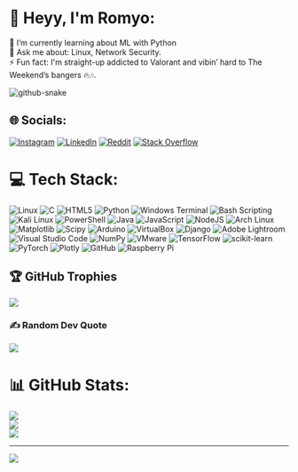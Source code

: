 # 👋 Heyy, I'm Romyo:
🌱 I’m currently learning about ML with Python<br>💬 Ask me about: Linux, Network Security.<br>⚡ Fun fact: I'm straight-up addicted to Valorant and vibin’ hard to The Weekend’s bangers 🔥🎶.

<picture>
  <source media="(prefers-color-scheme: dark)" srcset="https://raw.githubusercontent.com/tobiasmeyhoefer/tobiasmeyhoefer/output/github-snake-dark.svg" />
  <source media="(prefers-color-scheme: light)" srcset="https://raw.githubusercontent.com/tobiasmeyhoefer/tobiasmeyhoefer/output/github-snake.svg" />
  <img alt="github-snake" src="https://raw.githubusercontent.com/tobiasmeyhoefer/tobiasmeyhoefer/output/github-snake.svg" />
</picture>

## 🌐 Socials:
[![Instagram](https://img.shields.io/badge/Instagram-%23E4405F.svg?logo=Instagram&logoColor=white)](https://instagram.com/romyo_not_found_) [![LinkedIn](https://img.shields.io/badge/LinkedIn-%230077B5.svg?logo=linkedin&logoColor=white)](https://linkedin.com/in/romyojit-paul-857013308) [![Reddit](https://img.shields.io/badge/Reddit-%23FF4500.svg?logo=Reddit&logoColor=white)](https://reddit.com/user/Same_Bug7507) [![Stack Overflow](https://img.shields.io/badge/-Stackoverflow-FE7A16?logo=stack-overflow&logoColor=white)](https://stackoverflow.com/users/23276608) 

# 💻 Tech Stack:
![Linux](https://img.shields.io/badge/-Linux-FCC624?logo=Linux&logoColor=white&style=for-the-badge)
![C](https://img.shields.io/badge/c-%2300599C.svg?style=flat&logo=c&logoColor=white) 
![HTML5](https://img.shields.io/badge/html5-%23E34F26.svg?style=flat&logo=html5&logoColor=white)
![Python](https://img.shields.io/badge/-Python-3776AB?logo=Python&logoColor=white&style=for-the-badge)
![Windows Terminal](https://img.shields.io/badge/Windows%20Terminal-%234D4D4D.svg?style=flat&logo=windows-terminal&logoColor=white) 
![Bash Scripting](https://img.shields.io/badge/bash_script-%23121011.svg?style=flat&logo=gnu-bash&logoColor=white) 
![Kali Linux](https://img.shields.io/badge/-Kali%20Linux-557C94?logo=Kali%20Linux&logoColor=white&style=for-the-badge)
![PowerShell](https://img.shields.io/badge/PowerShell-%235391FE.svg?style=flat&logo=powershell&logoColor=white) 
![Java](https://img.shields.io/badge/java-%23ED8B00.svg?style=flat&logo=openjdk&logoColor=white) 
![JavaScript](https://img.shields.io/badge/javascript-%23323330.svg?style=flat&logo=javascript&logoColor=%23F7DF1E) 
![NodeJS](https://img.shields.io/badge/node.js-6DA55F?style=flat&logo=node.js&logoColor=white) 
![Arch Linux](https://img.shields.io/badge/-Arch%20Linux-1793D1?logo=Arch%20Linux&logoColor=white&style=for-the-badge)
![Matplotlib](https://img.shields.io/badge/Matplotlib-%23ffffff.svg?style=flat&logo=Matplotlib&logoColor=black) 
![Scipy](https://img.shields.io/badge/SciPy-%230C55A5.svg?style=flat&logo=scipy&logoColor=%white) 
![Arduino](https://img.shields.io/badge/-Arduino-00979D?style=flat&logo=Arduino&logoColor=white) 
![VirtualBox](https://img.shields.io/badge/-VirtualBox-183A61?logo=VirtualBox&logoColor=white&style=for-the-badge)
![Django](https://img.shields.io/badge/django-%23092E20.svg?style=flat&logo=django&logoColor=white) 
![Adobe Lightroom](https://img.shields.io/badge/Adobe%20Lightroom-31A8FF.svg?style=flat&logo=Adobe%20Lightroom&logoColor=white) 
![Visual Studio Code](https://img.shields.io/badge/-Visual%20Studio%20Code-007ACC?logo=Visual%20Studio%20Code&logoColor=white&style=for-the-badge)
![NumPy](https://img.shields.io/badge/numpy-%23013243.svg?style=flat&logo=numpy&logoColor=white) 
![VMware](https://img.shields.io/badge/-VMware-607078?logo=VMware&logoColor=white&style=for-the-badge)
![TensorFlow](https://img.shields.io/badge/TensorFlow-%23FF6F00.svg?style=flat&logo=TensorFlow&logoColor=white) 
![scikit-learn](https://img.shields.io/badge/scikit--learn-%23F7931E.svg?style=flat&logo=scikit-learn&logoColor=white) 
![PyTorch](https://img.shields.io/badge/PyTorch-%23EE4C2C.svg?style=flat&logo=PyTorch&logoColor=white) 
![Plotly](https://img.shields.io/badge/Plotly-%233F4F75.svg?style=flat&logo=plotly&logoColor=white) 
![GitHub](https://img.shields.io/badge/github-%23121011.svg?style=flat&logo=github&logoColor=white) 
![Raspberry Pi](https://img.shields.io/badge/-Raspberry_Pi-C51A4A?style=flat&logo=Raspberry-Pi) 


## 🏆 GitHub Trophies
![](https://github-profile-trophy.vercel.app/?username=Romyo-jit&theme=radical&no-frame=false&no-bg=true&margin-w=4)

### ✍️ Random Dev Quote
![](https://quotes-github-readme.vercel.app/api?type=horizontal&theme=radical)

# 📊 GitHub Stats:
![](https://github-readme-stats.vercel.app/api?username=Romyo-jit&theme=dark&hide_border=false&include_all_commits=true&count_private=true)<br/>
![](https://github-readme-streak-stats.herokuapp.com/?user=Romyo-jit&theme=dark&hide_border=false)<br/>
![](https://github-readme-stats.vercel.app/api/top-langs/?username=Romyo-jit&theme=dark&hide_border=false&include_all_commits=true&count_private=true&layout=compact)

---
[![](https://visitcount.itsvg.in/api?id=Romyo-jit&icon=10&color=13)](https://visitcount.itsvg.in)

<!-- Proudly created with GPRM ( https://gprm.itsvg.in ) -->
